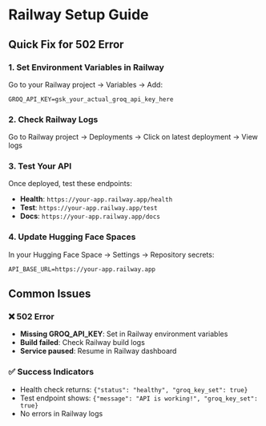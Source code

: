# Railway Setup Guide

## Quick Fix for 502 Error

### 1. Set Environment Variables in Railway
Go to your Railway project → Variables → Add:
```
GROQ_API_KEY=gsk_your_actual_groq_api_key_here
```

### 2. Check Railway Logs
Go to Railway project → Deployments → Click on latest deployment → View logs

### 3. Test Your API
Once deployed, test these endpoints:
- **Health**: `https://your-app.railway.app/health`
- **Test**: `https://your-app.railway.app/test`
- **Docs**: `https://your-app.railway.app/docs`

### 4. Update Hugging Face Spaces
In your Hugging Face Space → Settings → Repository secrets:
```
API_BASE_URL=https://your-app.railway.app
```

## Common Issues

### ❌ 502 Error
- **Missing GROQ_API_KEY**: Set in Railway environment variables
- **Build failed**: Check Railway build logs
- **Service paused**: Resume in Railway dashboard

### ✅ Success Indicators
- Health check returns: `{"status": "healthy", "groq_key_set": true}`
- Test endpoint shows: `{"message": "API is working!", "groq_key_set": true}`
- No errors in Railway logs
